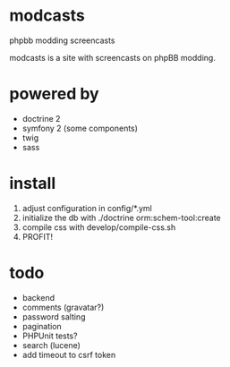 # modcasts

phpbb modding screencasts

modcasts is a site with screencasts on phpBB modding.

# powered by

* doctrine 2
* symfony 2 (some components)
* twig
* sass

# install

1. adjust configuration in config/*.yml
2. initialize the db with ./doctrine orm:schem-tool:create
3. compile css with develop/compile-css.sh
4. PROFIT!

# todo

* backend
* comments (gravatar?)
* password salting
* pagination
* PHPUnit tests?
* search (lucene)
* add timeout to csrf token
